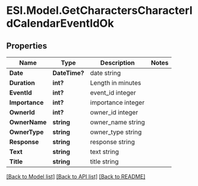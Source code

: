 # ESI.Model.GetCharactersCharacterIdCalendarEventIdOk
## Properties

Name | Type | Description | Notes
------------ | ------------- | ------------- | -------------
**Date** | **DateTime?** | date string | 
**Duration** | **int?** | Length in minutes | 
**EventId** | **int?** | event_id integer | 
**Importance** | **int?** | importance integer | 
**OwnerId** | **int?** | owner_id integer | 
**OwnerName** | **string** | owner_name string | 
**OwnerType** | **string** | owner_type string | 
**Response** | **string** | response string | 
**Text** | **string** | text string | 
**Title** | **string** | title string | 

[[Back to Model list]](../README.md#documentation-for-models) [[Back to API list]](../README.md#documentation-for-api-endpoints) [[Back to README]](../README.md)


